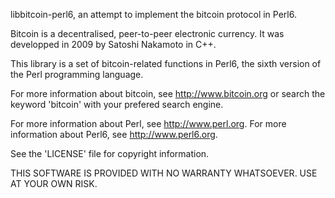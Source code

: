 libbitcoin-perl6, an attempt to implement the bitcoin protocol in Perl6.

Bitcoin is a decentralised, peer-to-peer electronic currency.  It was
developped in 2009 by Satoshi Nakamoto in C++.

This library is a set of bitcoin-related functions in Perl6, the sixth version
of the Perl programming language.

For more information about bitcoin, see http://www.bitcoin.org or search
the keyword 'bitcoin' with your prefered search engine.

For more information about Perl, see http://www.perl.org.
For more information about Perl6, see http://www.perl6.org.

See the 'LICENSE' file for copyright information.

THIS SOFTWARE IS PROVIDED WITH NO WARRANTY WHATSOEVER.  USE AT YOUR OWN RISK.

